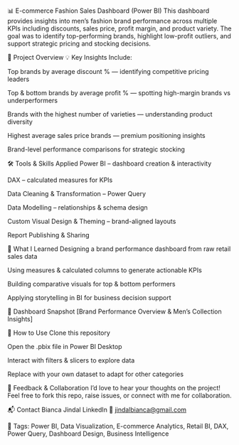 📊 E-commerce Fashion Sales Dashboard (Power BI)
This dashboard provides insights into men’s fashion brand performance across multiple KPIs including discounts, sales price, profit margin, and product variety. The goal was to identify top-performing brands, highlight low-profit outliers, and support strategic pricing and stocking decisions.

📁 Project Overview
💡 Key Insights Include:

Top brands by average discount % — identifying competitive pricing leaders

Top & bottom brands by average profit % — spotting high-margin brands vs underperformers

Brands with the highest number of varieties — understanding product diversity

Highest average sales price brands — premium positioning insights

Brand-level performance comparisons for strategic stocking

🛠️ Tools & Skills Applied
Power BI – dashboard creation & interactivity

DAX – calculated measures for KPIs

Data Cleaning & Transformation – Power Query

Data Modelling – relationships & schema design

Custom Visual Design & Theming – brand-aligned layouts

Report Publishing & Sharing

🧠 What I Learned
Designing a brand performance dashboard from raw retail sales data

Using measures & calculated columns to generate actionable KPIs

Building comparative visuals for top & bottom performers

Applying storytelling in BI for business decision support

📸 Dashboard Snapshot
[Brand Performance Overview & Men’s Collection Insights]


🚀 How to Use
Clone this repository

Open the .pbix file in Power BI Desktop

Interact with filters & slicers to explore data

Replace with your own dataset to adapt for other categories

🤝 Feedback & Collaboration
I’d love to hear your thoughts on the project!
Feel free to fork this repo, raise issues, or connect with me for collaboration.

📬 Contact
Bianca Jindal
LinkedIn
📧 jindalbianca@gmail.com

📌 Tags: Power BI, Data Visualization, E-commerce Analytics, Retail BI, DAX, Power Query, Dashboard Design, Business Intelligence
